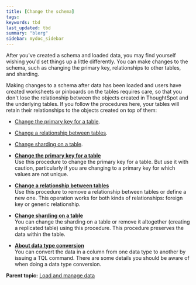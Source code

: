 ```yaml
---
title: [Change the schema]
tags: 
keywords: tbd
last_updated: tbd
summary: "blerg"
sidebar: mydoc_sidebar
---
```

After you've created a schema and loaded data, you may find yourself wishing you'd set things up a little differently. You can make changes to the schema, such as changing the primary key, relationships to other tables, and sharding.

Making changes to a schema after data has been loaded and users have created worksheets or pinboards on the tables requires care, so that you don't lose the relationship between the objects created in ThoughtSpot and the underlying tables. If you follow the procedures here, your tables will retain their relationships to the objects created on top of them:

-   [Change the primary key for a table](change_primary_key.html#).
-   [Change a relationship between tables](change_relationships_tql.html#).
-   [Change sharding on a table](change_sharding.html#).

-   **[Change the primary key for a table](../../admin/loading/change_primary_key.html)**  
Use this procedure to change the primary key for a table. But use it with caution, particularly if you are changing to a primary key for which values are not unique.
-   **[Change a relationship between tables](../../admin/loading/change_relationships_tql.html)**  
Use this procedure to remove a relationship between tables or define a new one. This operation works for both kinds of relationships: foreign key or generic relationship.
-   **[Change sharding on a table](../../admin/loading/change_sharding.html)**  
You can change the sharding on a table or remove it altogether (creating a replicated table) using this procedure. This procedure preserves the data within the table.
-   **[About data type conversion](../../admin/loading/about_data_type_conversion.html)**  
You can convert the data in a column from one data type to another by issuing a TQL command. There are some details you should be aware of when doing a data type conversion.

**Parent topic:** [Load and manage data](../../admin/loading/loading_intro.html)
